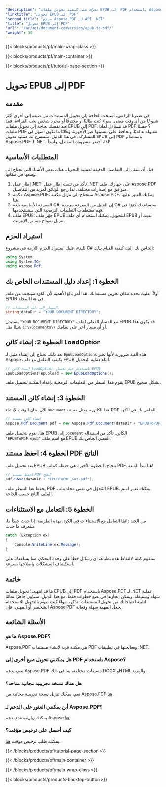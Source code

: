 ```yaml
---
"description": "تعرّف على كيفية تحويل ملفات EPUB إلى PDF باستخدام Aspose.PDF لـ .NET من خلال هذا الدليل المفصل. سهل وفعال ومثالي لجميع المستخدمين."
"linktitle": "تحويل EPUB إلى PDF"
"second_title": "مرجع Aspose.PDF لـ API .NET"
"title": "تحويل EPUB إلى PDF"
"url": "/ar/net/document-conversion/epub-to-pdf/"
"weight": 30
---
```


{{< blocks/products/pf/main-wrap-class >}}

{{< blocks/products/pf/main-container >}}

{{< blocks/products/pf/tutorial-page-section >}}

# تحويل EPUB إلى PDF

## مقدمة

في عصرنا الرقمي، أصبحت الحاجة إلى تحويل المستندات من صيغة إلى أخرى أكثر شيوعًا من أي وقت مضى. سواء كنت طالبًا أو محترفًا أو مجرد شخص يحب القراءة، فقد تجد نفسك بحاجة إلى تحويل ملفات EPUB إلى PDF. قد تتساءل لماذا PDF؟ حسنًا، ملفات PDF مقبولة عالميًا، وتحافظ على تنسيقها عبر الأجهزة، وغالبًا ما تكون أسهل في المشاركة. في هذا الدليل، سنشرح لك عملية تحويل EPUB إلى PDF باستخدام Aspose.PDF لـ .NET. لذا، أحضر مشروبك المفضل، ولنبدأ!

## المتطلبات الأساسية

قبل أن ننتقل إلى التفاصيل الدقيقة لعملية التحويل، هناك بعض الأشياء التي تحتاج إلى وضعها في مكانها:

1. إطار عمل .NET: تأكد من تثبيت إطار عمل .NET على جهازك. ملف Aspose.PDF متوافق مع إصدارات مختلفة، لذا راجع الوثائق لمزيد من التفاصيل.
2. مكتبة Aspose.PDF: ستحتاج إلى تنزيل مكتبة Aspose.PDF. يمكنك العثور عليها [هنا](https://releases.aspose.com/pdf/net/).
3. المعرفة الأساسية بلغة C#: إن القليل من المعرفة ببرمجة C# ستساعدك كثيرًا في فهم مقتطفات التعليمات البرمجية التي سنستخدمها.
4. ملف EPUB: جهّز ملف EPUB للتحويل. يمكنك استخدام أي ملف EPUB لديك أو تنزيل نموذج منه من الإنترنت.

## استيراد الحزم

للبدء، عليك استيراد الحزم اللازمة في مشروع C# الخاص بك. إليك كيفية القيام بذلك:

```csharp
using System;
using System.IO;
using Aspose.Pdf;
```

## الخطوة 1: إعداد دليل المستندات الخاص بك

أولاً، عليك تحديد مكان تخزين مستنداتك. هذا أمر بالغ الأهمية لأن الكود سيبحث عن ملف EPUB في هذا المجلد.

```csharp
// المسار إلى دليل المستندات.
string dataDir = "YOUR DOCUMENT DIRECTORY";
```

يستبدل `"YOUR DOCUMENT DIRECTORY"` مع المسار الفعلي لملف EPUB. قد يكون هذا شيئًا مثل `C:\\Documents\\` أو أي مسار آخر على نظامك.

## الخطوة 2: إنشاء كائن LoadOption

بعد ذلك، نحتاج إلى إنشاء مثيل لـ `EpubLoadOptions` هذه الفئة ضرورية لأنها تخبر Aspose بكيفية التعامل مع ملف EPUB أثناء عملية التحميل.

```csharp
// إنشاء كائن LoadOption باستخدام خيار تحميل EPUB
EpubLoadOptions epubload = new EpubLoadOptions();
```

يقوم هذا السطر من التعليمات البرمجية بإعداد المكتبة لتحميل ملف EPUB بشكل صحيح.

## الخطوة 3: إنشاء كائن المستند

الآن، حان الوقت لإنشاء `Document` هذا الكائن سيمثل مستند PDF الخاص بك في الكود.

```csharp
// إنشاء كائن مستند
Aspose.Pdf.Document pdf = new Aspose.Pdf.Document(dataDir + "EPUBToPDF.epub", epubload);
```

هنا، نقوم بتحميل ملف EPUB إلى `Document` الكائن. تأكد من استبداله `"EPUBToPDF.epub"` مع اسم ملف EPUB الفعلي الخاص بك.

## الخطوة 4: احفظ مستند PDF الناتج

بعد تحميل ملف EPUB بنجاح، الخطوة الأخيرة هي حفظه كملف PDF. هنا تبدأ المتعة!

```csharp
// احفظ مستند PDF الناتج
pdf.Save(dataDir + "EPUBToPDF_out.pdf");
```

يحفظ هذا السطر ملف PDF المُحوّل في نفس مجلد ملف EPUB. يمكنك تغيير اسم الملف الناتج حسب الحاجة.

## الخطوة 5: التعامل مع الاستثناءات

من الجيد دائمًا التعامل مع الاستثناءات في الكود. بهذه الطريقة، إذا حدث خطأ ما، ستعرف ما حدث.

```csharp
catch (Exception ex)
{
    Console.WriteLine(ex.Message);
}
```

ستقوم كتلة الالتقاط هذه بطباعة أي رسائل خطأ على وحدة التحكم، مما يساعدك على استكشاف المشكلات وإصلاحها بسرعة.

## خاتمة

ها قد انتهيت! تحويل ملفات EPUB إلى PDF باستخدام Aspose.PDF لـ .NET عملية سهلة وبسيطة، ويمكن إنجازها في بضع خطوات فقط. مع هذا الدليل، ستكون جاهزًا تمامًا لتلبية احتياجاتك من تحويل المستندات. تذكر، سواءً كنت تقوم بالتحويل للاستخدام الشخصي أو المهني، فإن Aspose.PDF يجعل المهمة سهلة وفعالة.

## الأسئلة الشائعة

### ما هو Aspose.PDF؟
Aspose.PDF هي مكتبة قوية لإنشاء مستندات PDF ومعالجتها في تطبيقات .NET.

### هل يمكنني تحويل صيغ أخرى إلى PDF باستخدام Aspose؟
نعم، يدعم Aspose.PDF تنسيقات مختلفة، بما في ذلك DOCX وHTML والمزيد.

### هل هناك نسخة تجريبية مجانية متاحة؟
نعم، يمكنك تنزيل نسخة تجريبية مجانية من Aspose.PDF [هنا](https://releases.aspose.com/).

### أين يمكنني العثور على الدعم لـ Aspose.PDF؟
يمكنك زيارة منتدى دعم Aspose [هنا](https://forum.aspose.com/c/pdf/10).

### كيف أحصل على ترخيص مؤقت؟
يمكنك طلب ترخيص مؤقت [هنا](https://purchase.aspose.com/temporary-license/).

{{< /blocks/products/pf/tutorial-page-section >}}

{{< /blocks/products/pf/main-container >}}

{{< /blocks/products/pf/main-wrap-class >}}

{{< blocks/products/products-backtop-button >}}